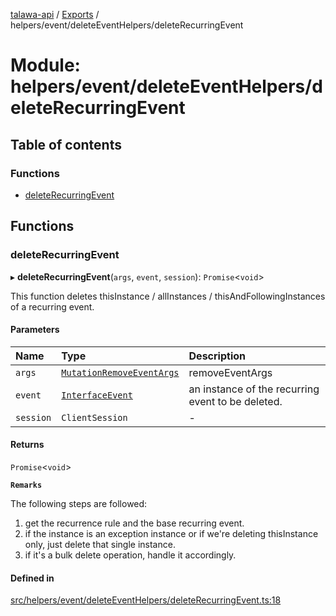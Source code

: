 [talawa-api](../README.md) / [Exports](../modules.md) / helpers/event/deleteEventHelpers/deleteRecurringEvent

# Module: helpers/event/deleteEventHelpers/deleteRecurringEvent

## Table of contents

### Functions

- [deleteRecurringEvent](helpers_event_deleteEventHelpers_deleteRecurringEvent.md#deleterecurringevent)

## Functions

### deleteRecurringEvent

▸ **deleteRecurringEvent**(`args`, `event`, `session`): `Promise`\<`void`\>

This function deletes thisInstance / allInstances / thisAndFollowingInstances of a recurring event.

#### Parameters

| Name | Type | Description |
| :------ | :------ | :------ |
| `args` | [`MutationRemoveEventArgs`](types_generatedGraphQLTypes.md#mutationremoveeventargs) | removeEventArgs |
| `event` | [`InterfaceEvent`](../interfaces/models_Event.InterfaceEvent.md) | an instance of the recurring event to be deleted. |
| `session` | `ClientSession` | - |

#### Returns

`Promise`\<`void`\>

**`Remarks`**

The following steps are followed:
1. get the recurrence rule and the base recurring event.
2. if the instance is an exception instance or if we're deleting thisInstance only, just delete that single instance.
3. if it's a bulk delete operation, handle it accordingly.

#### Defined in

[src/helpers/event/deleteEventHelpers/deleteRecurringEvent.ts:18](https://github.com/PalisadoesFoundation/talawa-api/blob/4c7d3ea/src/helpers/event/deleteEventHelpers/deleteRecurringEvent.ts#L18)
